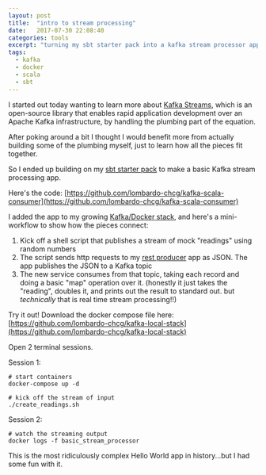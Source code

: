 ```yaml
---
layout: post
title:  "intro to stream processing"
date:   2017-07-30 22:08:40
categories: tools
excerpt: "turning my sbt starter pack into a kafka stream processor app"
tags:
  - kafka
  - docker
  - scala
  - sbt
---
```


I started out today wanting to learn more about [Kafka Streams](http://docs.confluent.io/current/streams/index.html), which is an open-source library that enables rapid application development over an Apache Kafka infrastructure, by handling the plumbing part of the equation.

After poking around a bit I thought I would benefit more from actually building some of the plumbing myself, just to learn how all the pieces fit together.

So I ended up building on my [sbt starter pack](/tools/2017/07/29/sbt-basics.html) to make a basic Kafka stream processing app.

Here's the code: [https://github.com/lombardo-chcg/kafka-scala-consumer](https://github.com/lombardo-chcg/kafka-scala-consumer)


I added the app to my growing [Kafka/Docker stack](https://github.com/lombardo-chcg/kafka-local-stack), and here's a mini-workflow to show how the pieces connect:

1.  Kick off a shell script that publishes a stream of mock "readings" using random numbers
2.  The script sends http requests to my [rest producer](/exploration/2017/07/26/keys-&-case-classes.html) app as JSON.  The app publishes the JSON to a Kafka topic
3. The new service consumes from that topic, taking each record and doing a basic "map" operation over it.  (honestly it just takes the "reading", doubles it, and prints out the result to standard out.  but *technically* that is real time stream processing!!)

Try it out! Download the docker compose file here:
[https://github.com/lombardo-chcg/kafka-local-stack](https://github.com/lombardo-chcg/kafka-local-stack)

Open 2 terminal sessions.

Session 1:
```
# start containers
docker-compose up -d

# kick off the stream of input
./create_readings.sh
```

Session 2:
```
# watch the streaming output
docker logs -f basic_stream_processor
```

This is the most ridiculously complex Hello World app in history...but I had some fun with it.
